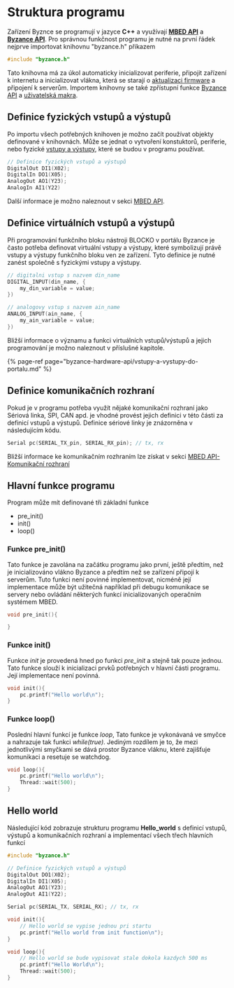 # Struktura programu

Zařízení Byznce se programují v jazyce **C++** a využívají [**MBED API**](https://os.mbed.com/docs/latest/reference/apis.html) a [**Byzance API**](byzance-hardware-api/). Pro správnou funkčnost programu je nutné na první řádek nejprve importovat knihovnu "byzance.h" příkazem

```cpp
#include "byzance.h"
```

Tato knihovna má za úkol automaticky inicializovat periferie, připojit zařízení k internetu a inicializovat vlákna, která se starají o [aktualizaci firmware](../architektura-fw/aktualizace-fw.md) a připojení k serverům. Importem knihovny se také zpřístupní funkce [Byzance API](byzance-hardware-api/) a [uživatelská makra](byzance-hardware-api/uzivatelska-makra.md).

## Definice fyzických vstupů a výstupů

Po importu všech potřebných knihoven je možno začít používat objekty definované v knihovnách. Může se jednat o vytvoření konstuktorů, periferie, nebo fyzické [vstupy a výstupy](../hardware/zakladni-jednotky/iodag3e/rozhrani-a-periferie.md), které se budou v programu používat. 

```cpp
// Definice fyzických vstupů a výstupů
DigitalOut DI1(X02);
DigitalIn DO1(X05);
AnalogOut AO1(Y23);
AnalogIn AI1(Y22)

```

Další informace je možno naleznout v sekci [MBED API](mbed-api/).

## Definice virtuálních vstupů a výstupů

Při programování funkčního bloku nástroji BLOCKO v portálu Byzance je často potřeba definovat virtuální vstupy a výstupy, které symbolizují právě vstupy a výstupy funkčního bloku ven ze zařízení. Tyto definice je nutné zanést společně s fyzickými vstupy a výstupy.

```cpp
// digitalni vstup s nazvem din_name
DIGITAL_INPUT(din_name, {
    my_din_variable = value;
})

// analogovy vstup s nazvem ain_name
ANALOG_INPUT(ain_name, {
    my_ain_variable = value;
})
```

Bližší informace o významu a funkci virtuálních vstupů/výstupů a jejich programování je možno naleznout v příslušné kapitole.

{% page-ref page="byzance-hardware-api/vstupy-a-vystupy-do-portalu.md" %}

## Definice komunikačních rozhraní

Pokud je v programu potřeba využít nějaké komunikační rozhraní jako Sériová linka, SPI, CAN apd. je vhodné provést jejich definici v této části za definicí vstupů a výstupů. Definice sériové linky je znázorněna v následujícím kódu.

```cpp
Serial pc(SERIAL_TX_pin, SERIAL_RX_pin); // tx, rx
```

Bližší informace ke komunikačním rozhraním lze získat v sekci [MBED API-Komunikační rozhraní](mbed-api/komunikacni-rozhrani.md)

## Hlavní funkce programu

Program může mít definované tři základní funkce

* pre\_init\(\)
* init\(\)
* loop\(\)

### Funkce pre\_init\(\)

Tato funkce je zavolána na začátku programu jako první, ještě předtím, než je inicializováno vlákno Byzance a předtím než se zařízení připojí k serverům. Tuto funkci není povinné implementovat, nicméně její implementace může být užitečná například při debugu komunikace se servery nebo ovládání některých funkcí inicializovaných operačním systémem MBED.

```cpp
void pre_init(){

}
```

### Funkce init\(\)

Funkce _init_ je provedená hned po funkci _pre\_init_ a stejně tak pouze jednou. Tato funkce slouží k inicializaci prvků potřebných v hlavní části programu. Její implementace není povinná.

```cpp
void init(){
    pc.printf("Hello world\n");
}
```

### Funkce loop\(\)

Poslední hlavní funkcí je funkce _loop_, Tato funkce je vykonávaná ve smyčce a nahrazuje tak funkci _while\(true\)_. Jediným rozdílem je to, že mezi jednotlivými smyčkami se dává prostor Byzance vláknu, které zajišťuje komunikaci a resetuje se watchdog.

```cpp
void loop(){
    pc.printf("Hello world\n");
    Thread::wait(500);
}
```

## Hello world

Následující kód zobrazuje strukturu programu **Hello\_world** s definicí vstupů, výstupů a komunikačních rozhraní a implementací všech třech hlavních funkcí

```cpp
#include "byzance.h"

// Definice fyzických vstupů a výstupů
DigitalOut DO1(X02);
DigitalIn DI1(X05);
AnalogOut AO1(Y23);
AnalogOut AI1(Y22);

Serial pc(SERIAL_TX, SERIAL_RX); // tx, rx

void init(){
    // Hello world se vypise jednou pri startu
    pc.printf("Hello world from init function\n");
}

void loop(){
    // Hello world se bude vypisovat stale dokola kazdych 500 ms
    pc.printf("Hello World\n");
    Thread::wait(500);
}
```


